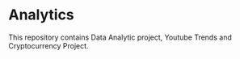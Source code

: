 # Analytics
This repository contains Data Analytic project, Youtube Trends and Cryptocurrency Project.
